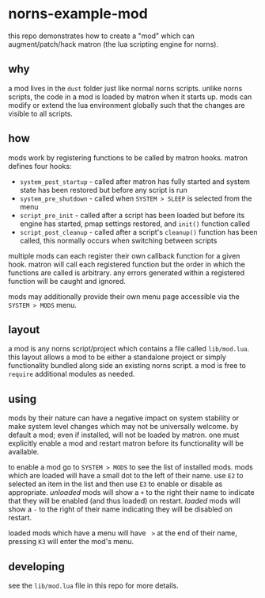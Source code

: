 # norns-example-mod

this repo demonstrates how to create a "mod" which can augment/patch/hack matron
(the lua scripting engine for norns).

## why

a mod lives in the `dust` folder just like normal norns scripts. unlike norns
scripts, the code in a mod is loaded by matron when it starts up. mods can
modify or extend the lua environment globally such that the changes are visible
to all scripts.

## how

mods work by registering functions to be called by matron hooks. matron defines
four hooks:

* `system_post_startup` - called after matron has fully started and system state
  has been restored but before any script is run
* `system_pre_shutdown` - called when `SYSTEM > SLEEP` is selected from the menu
* `script_pre_init` - called after a script has been loaded but before its
  engine has started, pmap settings restored, and `init()` function called
* `script_post_cleanup` - called after a script's `cleanup()` function has been
  called, this normally occurs when switching between scripts

multiple mods can each register their own callback function for a given hook.
matron will call each registered function but the order in which the functions
are called is arbitrary. any errors generated within a registered function will
be caught and ignored.

mods may additionally provide their own menu page accessible via the `SYSTEM >
MODS` menu.

## layout

a mod is any norns script/project which contains a file called `lib/mod.lua`.
this layout allows a mod to be either a standalone project or simply
functionality bundled along side an existing norns script. a mod is free to
`require` additional modules as needed.

## using

mods by their nature can have a negative impact on system stability or make
system level changes which may not be universally welcome. by default a mod;
even if installed, will not be loaded by matron. one must explicitly enable a
mod and restart matron before its functionality will be available.

to enable a mod go to `SYSTEM > MODS` to see the list of installed mods. mods
which are loaded will have a small dot to the left of their name.
use `E2` to selected an item in the list and then use `E3` to enable or disable
as appropriate. _unloaded_ mods will show a `+` to the right their name to
indicate that they will be enabled (and thus loaded) on restart. _loaded_ mods will
show a `-` to the right of their name indicating they will be disabled on
restart.

loaded mods which have a menu will have ` >` at the end of their name, pressing
`K3` will enter the mod's menu.

## developing

see the `lib/mod.lua` file in this repo for more details.


